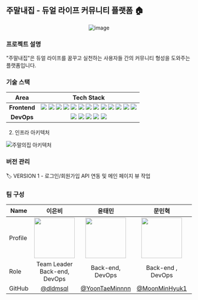 ## 주말내집 - 듀얼 라이프 커뮤니티 플랫폼 🏠

<div style="text-align : center;">
  <img alt="image" src="https://user-images.githubusercontent.com/83197138/230641362-fffc96b6-5aea-485a-9f42-bb3464fbaa7c.png">
</div>

### 프로젝트 설명

"주말내집"은 듀얼 라이프를 꿈꾸고 실천하는 사용자들 간의 커뮤니티 형성을 도와주는 플랫폼입니다.

### 기술 스택

<div align =center>

|     Area     |                                                                                                                                                                                                                                                                                                                                                                                                                                                                                                                                                                                                                                                                                                      Tech Stack                                                                                                                                                                                                                                                                                                                                                                                                                                                                                                                                                                                                                                                                                                       |
| :----------: | :-------------------------------------------------------------------------------------------------------------------------------------------------------------------------------------------------------------------------------------------------------------------------------------------------------------------------------------------------------------------------------------------------------------------------------------------------------------------------------------------------------------------------------------------------------------------------------------------------------------------------------------------------------------------------------------------------------------------------------------------------------------------------------------------------------------------------------------------------------------------------------------------------------------------------------------------------------------------------------------------------------------------------------------------------------------------------------------------------------------------------------------------------------------------------------------------------------------------------------------------------------------------------------------------------------------------------------------------------------------------------------------------------------------------: |
| **Frontend** | <img src="https://img.shields.io/badge/TypeScript-3178C6.svg?style=for-the-badge&logo=TypeScript&logoColor=black"> <img src="https://img.shields.io/badge/react-61DAFB?style=for-the-badge&logo=react&logoColor=black"> <img src="https://img.shields.io/badge/ReactQuery-FF4154.svg?&style=for-the-badge&logo=ReactQuery&logoColor=white"> <img src="https://img.shields.io/badge/zustand-0682F2?&style=for-the-badge"> <img src="https://img.shields.io/badge/React Router-CA4245.svg?&style=for-the-badge&logo=reactrouter&logoColor=white"> <img src="https://img.shields.io/badge/Vite-646CFF.svg?&style=for-the-badge&logo=vite&logoColor=white"> <img src="https://img.shields.io/badge/Sass-CC6699?&style=for-the-badge&logo=Sass&logoColor=white"> <img src="https://img.shields.io/badge/Framer Motion-0055FF?&style=for-the-badge&logo=framer&logoColor=white"> <img src="https://img.shields.io/badge/Mock Service Worker-FF6A33?&style=for-the-badge"> <img src="https://img.shields.io/badge/lodash-3492FF?&style=for-the-badge&logo=lodash&logoColor=white"> <img src="https://img.shields.io/badge/reacthookform-EC5990?&style=for-the-badge&logo=reacthookform&logoColor=white"> <img src="https://img.shields.io/badge/ESLINT-4B32C3?&style=for-the-badge&logo=eslint&logoColor=white"> <img src="https://img.shields.io/badge/prettier-F7B93E?&style=for-the-badge&logo=prettier&logoColor=white"> |
|  **DevOps**  |                                                                                                                                                                                                                                                                                                                                                                                                                             <img src="https://img.shields.io/badge/NGINX-009639?style=for-the-badge&logo=nginx&logoColor=black"> <img src="https://img.shields.io/badge/gunicorn-499848?style=for-the-badge&logo=gunicorn&logoColor=black"> <img src="https://img.shields.io/badge/Docker-2496ED?style=for-the-badge&logo=docker&logoColor=white"> <img src="https://img.shields.io/badge/Github_Actions-2088FF?style=for-the-badge&logo=Github-Actions&logoColor=black"> <img src="https://img.shields.io/badge/Amazon_EC2-FF9900?style=for-the-badge&logo=Amazon-EC2&logoColor=black">                                                                                                                                                                                                                                                                                                                                                                                                                              |

</div>

2. 인프라 아키텍처

![주말의집 아키텍처](https://user-images.githubusercontent.com/61505572/220286737-8b62ca94-a38e-4b68-b0a3-54d85a4b622c.png)

### 버전 관리

🏷 VERSION 1 - 로그인/회원가입 API 연동 및 메인 페이지 뷰 작업

### 팀 구성

| Name    | <center>이은비</center>                                                                                            | <center>윤태민</center>                                                                                          | <center>문민혁</center>                                                                                           | <center>이상민</center>                                                                                          | <center>전종훈</center>                                                                                          |
| ------- | ------------------------------------------------------------------------------------------------------------------ | ---------------------------------------------------------------------------------------------------------------- | ----------------------------------------------------------------------------------------------------------------- | ---------------------------------------------------------------------------------------------------------------- | ---------------------------------------------------------------------------------------------------------------- |
| Profile | <center> <img width="110px" height="110px" src="https://avatars.githubusercontent.com/u/61505572?v=4" /> </center> | <center><img width="110px" height="110px" src="https://avatars.githubusercontent.com/u/80155336?v=4" /></center> | <center><img width="110px" height="110px" src="https://avatars.githubusercontent.com/u/102985637?v=4" /></center> | <center><img width="110px" height="110px" src="https://avatars.githubusercontent.com/u/83197138?v=4" /></center> | <center><img width="110px" height="110px" src="https://avatars.githubusercontent.com/u/90402926?v=4" /></center> |
| Role    | <center>Team Leader<br> Back-end, DevOps</center>                                                                  | <center>Back-end, <br> DevOps</center>                                                                           | <center>Back-end ,<br> DevOps</center>                                                                            | <center>Frontend-end, <br> DevOps</center>                                                                       | <center>Frontend-end</center>                                                                                    |
| GitHub  | <center>[@dldmsql](https://github.com/dldmsql)</center>                                                            | <center>[@YoonTaeMinnnn](https://github.com/YoonTaeMinnnn) </center>                                             | <center>[@MoonMinHyuk1](https://github.com/MoonMinHyuk1) </center>                                                | <center>[@sangminlee98](https://github.com/sangminlee98) </center>                                               | <center>[@JunJongHun](https://github.com/JunJongHun) </center>                                                   |

